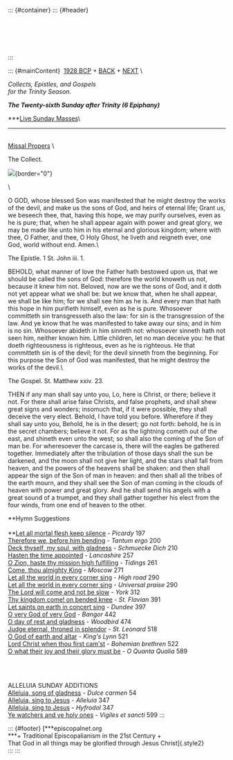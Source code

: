 ::: {#container}
::: {#header}
#  
:::

::: {#mainContent}
 [1928 BCP](../index.html) + [BACK](Trinity25epiphany5.html) +
[NEXT](nextbeforeadvent.html)
[](http://www.episcopalnet.org/DBS/Sedona/Sacraments/MassStream.html)\

*Collects, Epistles, and Gospels\
for the Trinity Season.*

***The Twenty-sixth Sunday after Trinity (6 Epiphany)***

***[Live Sunday
Masses](http://www.episcopalnet.org/DBS/Sedona/stream.html)\
***

[](../readings/Epiphany6.html)\
[Missal Propers](Missal/Epiphany6.html)
[](http://www.episcopalnet.org/DBS/DOR.html#anchor1129459)\

The Collect.

![](http://stats.superstats.com/b/ss/DAVIDMCMANNES/1){border="0"}

\

O GOD, whose blessed Son was manifested that he might destroy the works
of the devil, and make us the sons of God, and heirs of eternal life;
Grant us, we beseech thee, that, having this hope, we may purify
ourselves, even as he is pure; that, when he shall appear again with
power and great glory, we may be made like unto him in his eternal and
glorious kingdom; where with thee, O Father, and thee, O Holy Ghost, he
liveth and reigneth ever, one God, world without end. Amen.\

The Epistle. 1 St. John iii. 1.

BEHOLD, what manner of love the Father hath bestowed upon us, that we
should be called the sons of God: therefore the world knoweth us not,
because it knew him not. Beloved, now are we the sons of God, and it
doth not yet appear what we shall be: but we know that, when he shall
appear, we shall be like him; for we shall see him as he is. And every
man that hath this hope in him purifieth himself, even as he is pure.
Whosoever committeth sin transgresseth also the law: for sin is the
transgression of the law. And ye know that he was manifested to take
away our sins; and in him is no sin. Whosoever abideth in him sinneth
not: whosoever sinneth hath not seen him, neither known him. Little
children, let no man deceive you: he that doeth righteousness is
righteous, even as he is righteous. He that committeth sin is of the
devil; for the devil sinneth from the beginning. For this purpose the
Son of God was manifested, that he might destroy the works of the
devil.\

The Gospel. St. Matthew xxiv. 23.

THEN if any man shall say unto you, Lo, here is Christ, or there;
believe it not. For there shall arise false Christs, and false prophets,
and shall shew great signs and wonders; insomuch that, if it were
possible, they shall deceive the very elect. Behold, I have told you
before. Wherefore if they shall say unto you, Behold, he is in the
desert; go not forth: behold, he is in the secret chambers; believe it
not. For as the lightning cometh out of the east, and shineth even unto
the west; so shall also the coming of the Son of man be. For wheresoever
the carcase is, there will the eagles be gathered together. Immediately
after the tribulation of those days shall the sun be darkened, and the
moon shall not give her light, and the stars shall fall from heaven, and
the powers of the heavens shall be shaken: and then shall appear the
sign of the Son of man in heaven: and then shall all the tribes of the
earth mourn, and they shall see the Son of man coming in the clouds of
heaven with power and great glory. And he shall send his angels with a
great sound of a trumpet, and they shall gather together his elect from
the four winds, from one end of heaven to the other.

**Hymn Suggestions\
\
**[Let all mortal flesh keep
silence](http://www.episcopalnet.org/CHymnal/ACH/197.html) - *Picardy*
197\
[Therefore we, before him
bending](http://www.episcopalnet.org/CHymnal/ACH/199-200.html) - *Tantum
ergo* 200\
[Deck thyself, my soul, with
gladness](http://www.episcopalnet.org/CHymnal/ACH/210.html) - *Schmuecke
Dich* 210\
[Hasten the time
appointed](http://www.episcopalnet.org/CHymnal/ACH/257.html) -
*Lancashire* 257\
[O Zion, haste thy mission high
fulfilling](http://www.episcopalnet.org/CHymnal/ACH/261.html) -
*Tidings* 261\
[Come, thou almighty
King](http://www.episcopalnet.org/CHymnal/ACH/271.html) - *Moscow* 271\
[Let all the world in every corner
sing](http://www.episcopalnet.org/CHymnal/ACH/290-1.html) - *High road*
290\
[Let all the world in every corner
sing](http://www.episcopalnet.org/CHymnal/ACH/290-2.html) - *Universal
praise* 290\
[The Lord will come and not be
slow](http://www.episcopalnet.org/CHymnal/ACH/312-1.html) - *York* 312\
[Thy kingdom come! on bended
knee](http://www.episcopalnet.org/CHymnal/ACH/391.html) - *St.*
*Flavian* 391\
[Let saints on earth in concert
sing](http://www.episcopalnet.org/CHymnal/ACH/397.html) - *Dundee* 397\
[O very God of very
God](http://www.episcopalnet.org/CHymnal/ACH/442.html) - *Bangor* 442\
[O day of rest and
gladness](http://www.episcopalnet.org/CHymnal/ACH/474.html) - *Woodbird*
474\
[Judge eternal, throned in
splendor](http://www.episcopalnet.org/CHymnal/ACH/518.html) - *St.
Leonard* 518\
[O God of earth and
altar](http://www.episcopalnet.org/CHymnal/ACH/521.html) - *King\'s
Lynn* 521\
[Lord Christ when thou first
cam\'st](http://www.episcopalnet.org/CHymnal/ACH/522.html) - *Bohemian
brethren* 522\
[O what their joy and their glory must
be](http://www.episcopalnet.org/CHymnal/ACH/589.html) - *O Quanta
Qualia* 589

 

\
ALLELUIA SUNDAY ADDITIONS\
[Alleluia, song of
gladness](http://www.episcopalnet.org/CHymnal/ACH/Epiphany/054.html) -
*Dulce carmen* 54\
[Alleluia, sing to
Jesus](http://www.episcopalnet.org/CHymnal/ACH/347-1.html) - *Alleluia*
347\
[Alleluia, sing to
Jesus](http://www.episcopalnet.org/CHymnal/ACH/347.html) - *Hyfrodol*
347\
[Ye watchers and ye holy
ones](http://www.episcopalnet.org/CHymnal/ACH/599.html) - *Vigiles et
sancti* 599
:::

::: {#footer}
[***episcopalnet.org\
***+ Traditional Episcopalianism in the 21st Century +\
That God in all things may be glorified through Jesus Christ]{.style2}\
:::
:::
